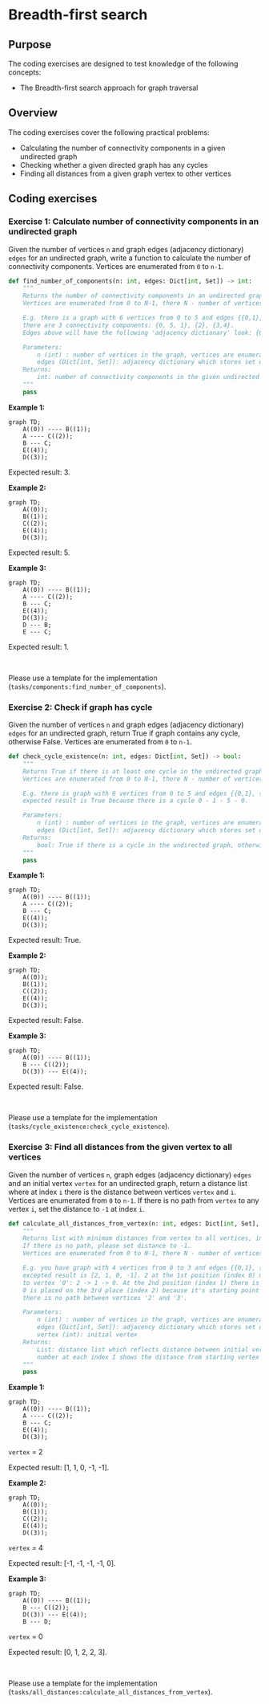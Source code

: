# Breadth-first search

## Purpose

The coding exercises are designed to test knowledge of the following concepts:

* The Breadth-first search approach for graph traversal

## Overview

The coding exercises cover the following practical problems:
* Calculating the number of connectivity components in a given undirected graph
* Checking whether a given directed graph has any cycles
* Finding all distances from a given graph vertex to other vertices

## Coding exercises

### Exercise 1: Calculate number of connectivity components in an undirected graph

Given the number of vertices `n` and graph edges (adjacency dictionary) `edges` for an undirected graph, write a function to calculate the number of connectivity components. Vertices are enumerated from `0` to `n-1`.

```python
def find_number_of_components(n: int, edges: Dict[int, Set]) -> int:
    """
    Returns the number of connectivity components in an undirected graph.
    Vertices are enumerated from 0 to N-1, there N - number of vertices.

    E.g. there is a graph with 6 vertices from 0 to 5 and edges {{0,1}, {1,5}, {5,0}, {3,4}},
    there are 3 connectivity components: {0, 5, 1}, {2}, {3,4}.
    Edges above will have the following 'adjacency dictionary' look: {0: {1,5}, 1: {0}, 3: {4}, 4: {3}, 5: {0}}.

    Parameters:
        n (int) : number of vertices in the graph, vertices are enumerated from 0 to n-1
        edges (Dict[int, Set]): adjacency dictionary which stores set of adjacent vertices for each vertex
    Returns:
        int: number of connectivity components in the given undirected graph
    """
    pass
```

**Example 1:**
```mermaid
graph TD;
    A((0)) ---- B((1));
    A ---- C((2));
    B --- C;
    E((4));
    D((3));
```

Expected result: 3.

**Example 2:**
```mermaid
graph TD;
    A((0));
    B((1));
    C((2));
    E((4));
    D((3));
```

Expected result: 5.

**Example 3:**
```mermaid
graph TD;
    A((0)) ---- B((1));
    A ---- C((2));
    B --- C;
    E((4));
    D((3));
    D --- B;
    E --- C;
```

Expected result: 1.

<br>

Please use a template for the implementation (`tasks/components:find_number_of_components`).


### Exercise 2: Check if graph has cycle

Given the number of vertices `n` and graph edges (adjacency dictionary) `edges` for an undirected graph, return True if graph contains any cycle, otherwise False. Vertices are enumerated from `0` to `n-1`.

```python
def check_cycle_existence(n: int, edges: Dict[int, Set]) -> bool:
    """
    Returns True if there is at least one cycle in the undirected graph.
    Vertices are enumerated from 0 to N-1, there N - number of vertices.

    E.g. there is graph with 6 vertices from 0 to 5 and edges {{0,1}, {1,5}, {5,0}, {3,4}},
    expected result is True because there is a cycle 0 - 1 - 5 - 0.

    Parameters:
        n (int) : number of vertices in the graph, vertices are enumerated from 0 to n-1
        edges (Dict[int, Set]): adjacency dictionary which stores set of adjacent vertices for each vertex
    Returns:
        bool: True if there is a cycle in the undirected graph, otherwise False
    """
    pass
```

**Example 1:**
```mermaid
graph TD;
    A((0)) ---- B((1));
    A ---- C((2));
    B --- C;
    E((4));
    D((3));
```

Expected result: True.

**Example 2:**
```mermaid
graph TD;
    A((0));
    B((1));
    C((2));
    E((4));
    D((3));
```

Expected result: False.

**Example 3:**
```mermaid
graph TD;
    A((0)) ---- B((1));
    B --- C((2));
    D((3)) --- E((4));
```

Expected result: False.

<br>

Please use a template for the implementation (`tasks/cycle_existence:check_cycle_existence`).

### Exercise 3: Find all distances from the given vertex to all vertices

Given the number of vertices `n`, graph edges (adjacency dictionary) `edges` and an initial vertex `vertex` for an undirected graph, return a distance list where at index `i` there is the distance between vertices `vertex` and `i`. Vertices are enumerated from `0` to `n-1`. If there is no path from `vertex` to any vertex `i`, set the distance to `-1` at index `i`.


```python
def calculate_all_distances_from_vertex(n: int, edges: Dict[int, Set], vertex: int) -> List:
    """
    Returns list with minimum distances from vertex to all vertices, including itself.
    If there is no path, please set distance to -1.
    Vertices are enumerated from 0 to N-1, there N - number of vertices.

    E.g. you have graph with 4 vertices from 0 to 3 and edges {{0,1}, {1,2}). Initial vertex is 2,
    excepted result is [2, 1, 0, -1]. 2 at the 1st position (index 0) means that 2 edges needed to get from vertex '2'
    to vertex '0': 2 -> 1 -> 0. At the 2nd position (index 1) there is 1 because vertices '1' and '2' are adjacent.
    0 is placed on the 3rd place (index 2) because it's starting point and list is finished with -1 because
    there is no path between vertices '2' and '3'.

    Parameters:
        n (int) : number of vertices in the graph, vertices are enumerated from 0 to n-1
        edges (Dict[int, Set]): adjacency dictionary which stores set of adjacent vertices for each vertex
        vertex (int): initial vertex
    Returns:
        List: distance list which reflects distance between initial vertex and all other vertices,
        number at each index I shows the distance from starting vertex to vertex I
    """
    pass
```

**Example 1:**
```mermaid
graph TD;
    A((0)) ---- B((1));
    A ---- C((2));
    B --- C;
    E((4));
    D((3));
```
`vertex` = 2

Expected result: [1, 1, 0, -1, -1].

**Example 2:**
```mermaid
graph TD;
    A((0));
    B((1));
    C((2));
    E((4));
    D((3));
```
`vertex` = 4

Expected result: [-1, -1, -1, -1, 0].

**Example 3:**
```mermaid
graph TD;
    A((0)) ---- B((1));
    B --- C((2));
    D((3)) --- E((4));
    B --- D;
```
`vertex` = 0

Expected result: [0, 1, 2, 2, 3].

<br>

Please use a template for the implementation (`tasks/all_distances:calculate_all_distances_from_vertex`).
